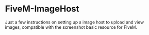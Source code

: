 # FiveM-ImageHost
Just a few instructions on setting up a image host to upload and view images, compatible with the screenshot basic resource for FiveM.
